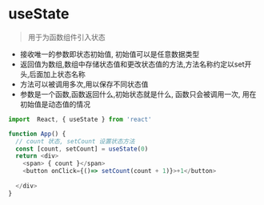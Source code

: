 # useState

> 用于为函数组件引入状态
- 接收唯一的参数即状态初始值, 初始值可以是任意数据类型
- 返回值为数组,数组中存储状态值和更改状态值的方法,方法名称约定以set开头,后面加上状态名称
- 方法可以被调用多次,用以保存不同状态值
- 参数是一个函数,函数返回什么,初始状态就是什么, 函数只会被调用一次, 用在初始值是动态值的情况

```js
import  React, { useState } from 'react'

function App() {
  // count 状态, setCount 设置状态方法
  const [count, setCount] = useState(0)
  return <div>
    <span> { count }</span>
    <button onClick={()=> setCount(count + 1)}>+1</button>
  
  </div>
}

```
